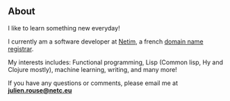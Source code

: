 ## About ##

I like to learn something new everyday!


I currently am a software developer at [Netim](http://www.netim.com), a french [domain name registrar](https://en.wikipedia.org/wiki/Domain_name_registrar).

My interests includes: Functional programming, Lisp (Common lisp, Hy and Clojure mostly), machine learning, writing, and many more!

If you have any questions or comments, please email me at **julien.rouse@netc.eu**